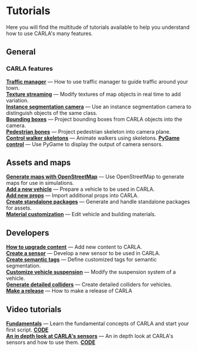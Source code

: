 # Tutorials

Here you will find the multitude of tutorials available to help you understand how to use CARLA's many features. 

## General

### CARLA features

[__Traffic manager__](tuto_G_traffic_manager.md) — How to use traffic manager to guide traffic around your town.    
[__Texture streaming__](tuto_G_texture_streaming.md) — Modify textures of map objects in real time to add variation.  
[__Instance segmentation camera__](tuto_G_instance_segmentation_sensor.md) — Use an instance segmentation camera to distinguish objects of the same class.  
[__Bounding boxes__](tuto_G_bounding_boxes.md) — Project bounding boxes from CARLA objects into the camera.  
[__Pedestrian bones__](tuto_G_pedestrian_bones.md) — Project pedestrian skeleton into camera plane.  
[__Control walker skeletons__](tuto_G_control_walker_skeletons.md) — Animate walkers using skeletons. 
[__PyGame control__](tuto_G_pygame.md) — Use PyGame to display the output of camera sensors. 

## Assets and maps

[__Generate maps with OpenStreetMap__](tuto_G_openstreetmap.md) — Use OpenStreetMap to generate maps for use in simulations.  
[__Add a new vehicle__](tuto_content_authoring_vehicles.md) — Prepare a vehicle to be used in CARLA.  
[__Add new props__](tuto_A_add_props.md) — Import additional props into CARLA.  
[__Create standalone packages__](tuto_A_create_standalone.md) — Generate and handle standalone packages for assets.  
[__Material customization__](tuto_A_material_customization.md) — Edit vehicle and building materials.  

## Developers

[__How to upgrade content__](tuto_D_contribute_assets.md) — Add new content to CARLA.  
[__Create a sensor__](tuto_D_create_sensor.md) — Develop a new sensor to be used in CARLA.    
[__Create semantic tags__](tuto_D_create_semantic_tags.md) — Define customized tags for semantic segmentation.  
[__Customize vehicle suspension__](tuto_D_customize_vehicle_suspension.md) — Modify the suspension system of a vehicle.  
[__Generate detailed colliders__](tuto_D_generate_colliders.md) — Create detailed colliders for vehicles.  
[__Make a release__](tuto_D_make_release.md) — How to make a release of CARLA

## Video tutorials

[__Fundamentals__](https://www.youtube.com/watch?v=pONr1R1dy88) — Learn the fundamental concepts of CARLA and start your first script. [__CODE__](https://carla-releases.s3.eu-west-3.amazonaws.com/Docs/Fundamentals.ipynb)  
[__An in depth look at CARLA's sensors__](https://www.youtube.com/watch?v=om8klsBj4rc) — An in depth look at CARLA's sensors and how to use them. [__CODE__](https://carla-releases.s3.eu-west-3.amazonaws.com/Docs/Sensors_code.zip)
